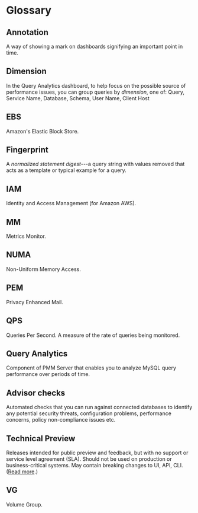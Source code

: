 <!-- CREATED BY make_glossary.pl - DO NOT EDIT! -->
# Glossary

## Annotation

A way of showing a mark on dashboards signifying an important point in time.

## Dimension

In the Query Analytics dashboard, to help focus on the possible source of performance issues, you can group queries by *dimension*, one of: Query, Service Name, Database, Schema, User Name, Client Host

## EBS

Amazon's Elastic Block Store.

## Fingerprint

A *normalized statement digest*---a query string with values removed that acts as a template or typical example for a query.

## IAM

Identity and Access Management (for Amazon AWS).

## MM

Metrics Monitor.

## NUMA

Non-Uniform Memory Access.

## PEM

Privacy Enhanced Mail.

## QPS

Queries Per Second. A measure of the rate of queries being monitored.

## Query Analytics

Component of PMM Server that enables you to analyze MySQL query performance over periods of time.

## Advisor checks

Automated checks that you can run against connected databases to identify any potential security threats, configuration problems, performance concerns, policy non-compliance issues etc. 

## Technical Preview

Releases intended for public preview and feedback, but with no support or service level agreement (SLA). Should not be used on production or business-critical systems. May contain breaking changes to UI, API, CLI. ([Read more](https://www.percona.com/services/policies/percona-release-lifecycle-overview).)

## VG

Volume Group.
